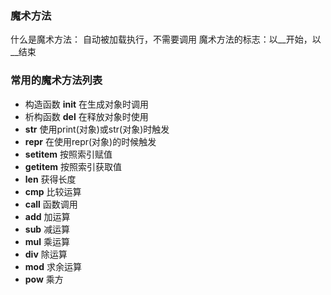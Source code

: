 ### 魔术方法

什么是魔术方法： 自动被加载执行，不需要调用
魔术方法的标志：以__开始，以__结束

### 常用的魔术方法列表

- 构造函数 __init__ 在生成对象时调用
- 析构函数 __del__ 在释放对象时使用
- __str__ 使用print(对象)或str(对象)时触发
- __repr__ 在使用repr(对象)的时候触发
- __setitem__ 按照索引赋值
- __getitem__ 按照索引获取值
- __len__ 获得长度
- __cmp__ 比较运算
- __call__ 函数调用
- __add__ 加运算
- __sub__ 减运算
- __mul__ 乘运算
- __div__ 除运算
- __mod__ 求余运算
- __pow__ 乘方